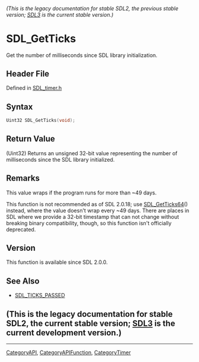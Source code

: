 ###### (This is the legacy documentation for stable SDL2, the previous stable version; [SDL3](https://wiki.libsdl.org/SDL3/) is the current stable version.)
# SDL_GetTicks

Get the number of milliseconds since SDL library initialization.

## Header File

Defined in [SDL_timer.h](https://github.com/libsdl-org/SDL/blob/SDL2/include/SDL_timer.h)

## Syntax

```c
Uint32 SDL_GetTicks(void);
```

## Return Value

(Uint32) Returns an unsigned 32-bit value representing the number of
milliseconds since the SDL library initialized.

## Remarks

This value wraps if the program runs for more than ~49 days.

This function is not recommended as of SDL 2.0.18; use
[SDL_GetTicks64](SDL_GetTicks64)() instead, where the value doesn't wrap
every ~49 days. There are places in SDL where we provide a 32-bit timestamp
that can not change without breaking binary compatibility, though, so this
function isn't officially deprecated.

## Version

This function is available since SDL 2.0.0.

## See Also

- [SDL_TICKS_PASSED](SDL_TICKS_PASSED)


## (This is the legacy documentation for stable SDL2, the current stable version; [SDL3](https://wiki.libsdl.org/SDL3/) is the current development version.)



----
[CategoryAPI](CategoryAPI), [CategoryAPIFunction](CategoryAPIFunction), [CategoryTimer](CategoryTimer)

